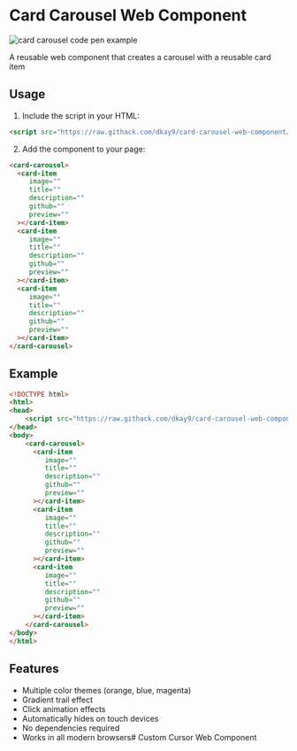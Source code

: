 # Card Carousel Web Component

![card carousel code pen example](./Card-carousel.gif)

A reusable web component that creates a carousel with a reusable card item 

## Usage

1. Include the script in your HTML:
```html
<script src="https://raw.githack.com/dkay9/card-carousel-web-component/main/card-carousel.js" type="module" defer></script>
```

2. Add the component to your page:
```html
<card-carousel>
  <card-item
     image=""
     title=""
     description=""
     github=""
     preview=""
  ></card-item>
  <card-item
     image=""
     title=""
     description=""
     github=""
     preview=""
  ></card-item>
  <card-item
     image=""
     title=""
     description=""
     github=""
     preview=""
  ></card-item>
</card-carousel>
```

## Example

```html
<!DOCTYPE html>
<html>
<head>
    <script src="https://raw.githack.com/dkay9/card-carousel-web-component/main/card-carousel.js" type="module" defer></script>
</head>
<body>
    <card-carousel>
      <card-item
         image=""
         title=""
         description=""
         github=""
         preview=""
      ></card-item>
      <card-item
         image=""
         title=""
         description=""
         github=""
         preview=""
      ></card-item>
      <card-item
         image=""
         title=""
         description=""
         github=""
         preview=""
      ></card-item>
    </card-carousel>
</body>
</html>
```

## Features

- Multiple color themes (orange, blue, magenta)
- Gradient trail effect
- Click animation effects
- Automatically hides on touch devices
- No dependencies required
- Works in all modern browsers# Custom Cursor Web Component
